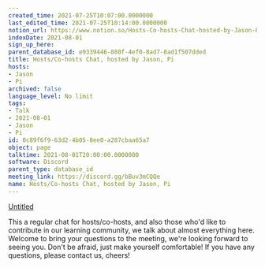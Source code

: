 ```yaml
---
created_time: 2021-07-25T10:07:00.0000000
last_edited_time: 2021-07-25T10:14:00.0000000
notion_url: https://www.notion.so/Hosts-Co-hosts-Chat-hosted-by-Jason-Pi-0c89f6f963d24b058ee0a287cbaa65a7
indexDate: 2021-08-01
sign_up_here: 
parent_database_id: e9339446-880f-4ef0-8ad7-8ad1f507dded
title: Hosts/Co-hosts Chat, hosted by Jason, Pi
hosts:
- Jason
- Pi
archived: false
language_level: No limit
tags:
- Talk
- 2021-08-01
- Jason
- Pi
id: 0c89f6f9-63d2-4b05-8ee0-a287cbaa65a7
object: page
talktime: 2021-08-01T20:00:00.0000000
software: Discord
parent_type: database_id
meeting_link: https://discord.gg/bBuv3mCQQe
name: Hosts/Co-hosts Chat, hosted by Jason, Pi
---
```




[Untitled](https://www.notion.so/cb083fc4f0b7459aa5afe1900ef25a1f)   


This a regular chat for hosts/co-hosts, and also those who'd like to contribute in our learning community, we talk about almost everything here. Welcome to bring your questions to the meeting, we're looking forward to seeing you. Don't be afraid, just make yourself comfortable!
If you have any questions, please contact us, cheers!







